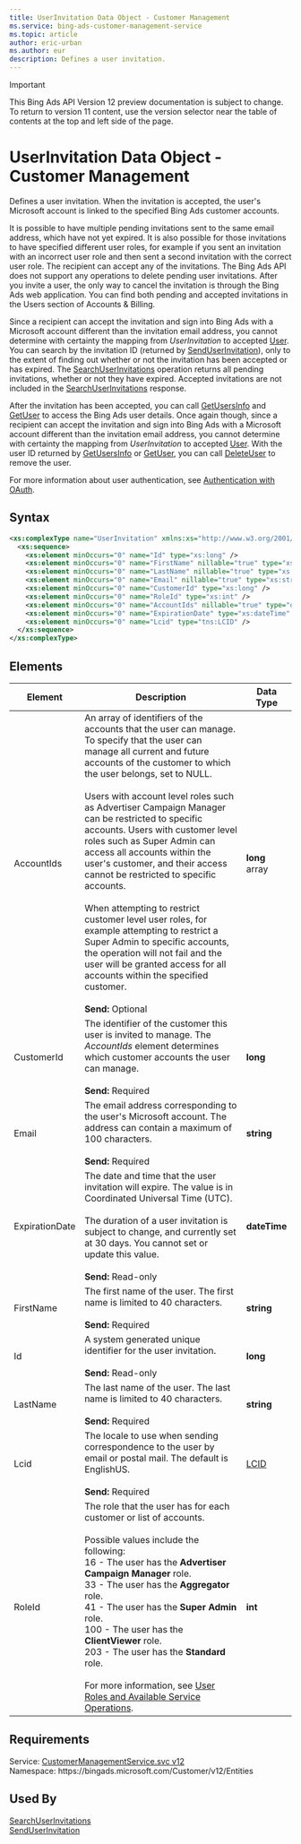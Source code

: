 ```yaml
---
title: UserInvitation Data Object - Customer Management
ms.service: bing-ads-customer-management-service
ms.topic: article
author: eric-urban
ms.author: eur
description: Defines a user invitation.
---
```

> [!IMPORTANT]
> This Bing Ads API Version 12 preview documentation is subject to change. To return to version 11 content, use the version selector near the table of contents at the top and left side of the page.

# UserInvitation Data Object - Customer Management
Defines a user invitation. When the invitation is accepted, the user's Microsoft account is linked to the specified Bing Ads customer accounts.

It is possible to have multiple pending invitations sent to the same email address, which have not yet expired. It is also possible for those invitations to have specified different user roles, for example if you sent an invitation with an incorrect user role and then sent a second invitation with the correct user role. The recipient can accept any of the invitations. The Bing Ads API does not support any operations to delete pending user invitations. After you invite a user, the only way to cancel the invitation is through the Bing Ads web application. You can find both pending and accepted invitations in the Users section of Accounts & Billing.

Since a recipient can accept the invitation and sign into Bing Ads with a Microsoft account different than the invitation email address, you cannot determine with certainty the mapping from *UserInvitation* to accepted [User](user.md). You can search by the invitation ID (returned by [SendUserInvitation](senduserinvitation.md)), only to the extent of finding out whether or not the invitation has been accepted or has expired. The [SearchUserInvitations](searchuserinvitations.md) operation returns all pending invitations, whether or not they have expired. Accepted invitations are not included in the [SearchUserInvitations](searchuserinvitations.md) response.  

After the invitation has been accepted, you can call [GetUsersInfo](getusersinfo.md) and [GetUser](getuser.md) to access the Bing Ads user details. Once again though, since a recipient can accept the invitation and sign into Bing Ads with a Microsoft account different than the invitation email address, you cannot determine with certainty the mapping from *UserInvitation* to accepted [User](user.md). With the user ID returned by [GetUsersInfo](getusersinfo.md) or [GetUser](getuser.md), you can call [DeleteUser](deleteuser.md) to remove the user.

For more information about user authentication, see [Authentication with OAuth](../guides/authentication-oauth.md).

## Syntax
```xml
<xs:complexType name="UserInvitation" xmlns:xs="http://www.w3.org/2001/XMLSchema">
  <xs:sequence>
    <xs:element minOccurs="0" name="Id" type="xs:long" />
    <xs:element minOccurs="0" name="FirstName" nillable="true" type="xs:string" />
    <xs:element minOccurs="0" name="LastName" nillable="true" type="xs:string" />
    <xs:element minOccurs="0" name="Email" nillable="true" type="xs:string" />
    <xs:element minOccurs="0" name="CustomerId" type="xs:long" />
    <xs:element minOccurs="0" name="RoleId" type="xs:int" />
    <xs:element minOccurs="0" name="AccountIds" nillable="true" type="q8:ArrayOflong" xmlns:q8="http://schemas.microsoft.com/2003/10/Serialization/Arrays" />
    <xs:element minOccurs="0" name="ExpirationDate" type="xs:dateTime" />
    <xs:element minOccurs="0" name="Lcid" type="tns:LCID" />
  </xs:sequence>
</xs:complexType>
```

## <a name="elements"></a>Elements

|Element|Description|Data Type|
|-----------|---------------|-------------|
|<a name="accountids"></a>AccountIds|An array of identifiers of the accounts that the user can manage. To specify that the user can manage all current and future accounts of the customer to which the user belongs, set to NULL.<br /><br />Users with account level roles such as Advertiser Campaign Manager can be restricted to specific accounts. Users with customer level roles such as Super Admin can access all accounts within the user's customer, and their access cannot be restricted to specific accounts.<br /><br /> When attempting to restrict customer level user roles, for example attempting to restrict a Super Admin to specific accounts, the operation will not fail and the user will be granted access for all accounts within the specified customer.<br/><br/>**Send:** Optional|**long** array|
|<a name="customerid"></a>CustomerId|The identifier of the customer this user is invited to manage. The *AccountIds* element determines which customer accounts the user can manage.<br/><br/>**Send:** Required|**long**|
|<a name="email"></a>Email|The email address corresponding to the user's Microsoft account. The address can contain a maximum of 100 characters.<br/><br/>**Send:** Required|**string**|
|<a name="expirationdate"></a>ExpirationDate|The date and time that the user invitation will expire. The value is in Coordinated Universal Time (UTC).<br /><br /> The duration of a user invitation is subject to change, and currently set at 30 days. You cannot set or update this value.<br/><br/>**Send:** Read-only|**dateTime**|
|<a name="firstname"></a>FirstName|The first name of the user. The first name is limited to 40 characters.<br/><br/>**Send:** Required|**string**|
|<a name="id"></a>Id|A system generated unique identifier for the user invitation.<br/><br/>**Send:** Read-only|**long**|
|<a name="lastname"></a>LastName|The last name of the user. The last name is limited to 40 characters.<br/><br/>**Send:** Required|**string**|
|<a name="lcid"></a>Lcid|The locale to use when sending correspondence to the user by email or postal mail. The default is EnglishUS.<br/><br/>**Send:** Required|[LCID](lcid.md)|
|<a name="roleid"></a>RoleId|The role that the user has for each customer or list of accounts.<br /><br />Possible values include the following:<br />16 - The user has the **Advertiser Campaign Manager** role.<br />33 - The user has the **Aggregator** role.<br />41 - The user has the **Super Admin** role.<br />100 - The user has the **ClientViewer** role.<br />203 - The user has the **Standard** role.<br /><br />For more information, see [User Roles and Available Service Operations](../guides/customer-accounts.md#userroles).|**int**|

## Requirements
Service: [CustomerManagementService.svc v12](https://clientcenter.api.bingads.microsoft.com/Api/CustomerManagement/v12/CustomerManagementService.svc)  
Namespace: https\://bingads.microsoft.com/Customer/v12/Entities  

## Used By
[SearchUserInvitations](searchuserinvitations.md)  
[SendUserInvitation](senduserinvitation.md)  
